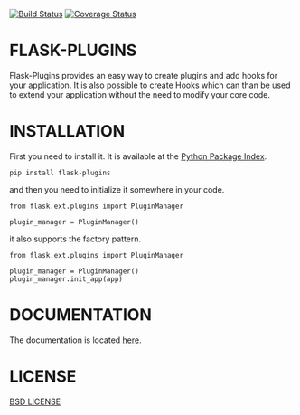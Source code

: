 [![Build Status](https://travis-ci.org/sh4nks/flask-plugins.svg?branch=master)](https://travis-ci.org/sh4nks/flask-plugins) [![Coverage Status](https://coveralls.io/repos/sh4nks/flask-plugins/badge.png)](https://coveralls.io/r/sh4nks/flask-plugins)

# FLASK-PLUGINS

Flask-Plugins provides an easy way to create plugins and add hooks for your
application. It is also possible to create Hooks which can than be used to
extend your application without the need to modify your core code.


# INSTALLATION

First you need to install it. It is available at the [Python Package Index](https://pypi.python.org/pypi/flask-plugins).

    pip install flask-plugins

and then you need to initialize it somewhere in your code.

    from flask.ext.plugins import PluginManager

    plugin_manager = PluginManager()

it also supports the factory pattern.

    from flask.ext.plugins import PluginManager

    plugin_manager = PluginManager()
    plugin_manager.init_app(app)


# DOCUMENTATION

The documentation is located [here](http://flaskbb.readthedocs.org/en/latest/).


# LICENSE

[BSD LICENSE](http://flask.pocoo.org/docs/license/#flask-license)
